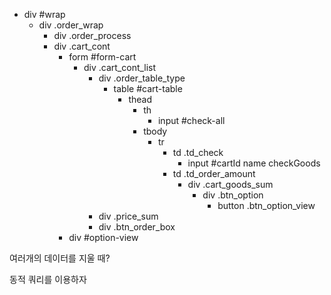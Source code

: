 * div #wrap
  * div .order_wrap
    * div .order_process
    * div .cart_cont
      * form #form-cart
        * div .cart_cont_list
          * div .order_table_type
            * table #cart-table
              * thead
                * th
                  * input #check-all
                * tbody
                  * tr
                    * td .td_check
                      * input #cartId name checkGoods
                    * td .td_order_amount
                      * div .cart_goods_sum
                        * div .btn_option
                          * button .btn_option_view
          * div .price_sum
          * div .btn_order_box
      * div #option-view



여러개의 데이터를 지울 때?

동적 쿼리를 이용하자

